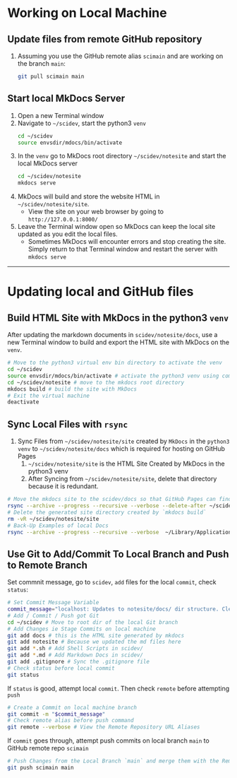 





# Working on Local Machine

## Update files from remote GitHub repository 

1. Assuming you use the GitHub remote alias `scimain` and are working on the branch `main`:
    ```bash
    git pull scimain main
    ```

## Start local MkDocs Server

1. Open a new Terminal window
2. Navigate to `~/scidev`, start the python3 `venv`
    ```bash
    cd ~/scidev
    source envsdir/mdocs/bin/activate
    ``` 
3. In the `venv` go to MkDocs root directory `~/scidev/notesite` and start the local MkDocs server 
    ```bash
    cd ~/scidev/notesite
    mkdocs serve
    ``` 
4. MkDocs will build and store the website HTML in `~/scidev/notesite/site`. 
    - View the site on your web browser by going to `http://127.0.0.1:8000/`
5. Leave the Terminal window open so MkDocs can keep the local site updated as you edit the local files. 
    - Sometimes MkDocs will encounter errors and stop creating the site. Simply return to that Terminal window and restart the server with `mkdocs serve`

---

# Updating local and GitHub files

## Build HTML Site with MkDocs in the python3 `venv`

After updating the markdown documents in `scidev/notesite/docs`, use a new Terminal window to build and export the HTML site with MkDocs on the `venv`.

```bash
# Move to the python3 virtual env bin directory to activate the venv
cd ~/scidev
source envsdir/mdocs/bin/activate # activate the python3 venv using command `source`
cd ~/scidev/notesite # move to the mkdocs root directory
mkdocs build # build the site with MkDocs
# Exit the virtual machine
deactivate
```

## Sync Local Files with `rsync`

1. Sync Files from `~/scidev/notesite/site` created by `MkDocs` in the `python3 venv` to  `~/scidev/notesite/docs` which is required for hosting on GitHub Pages
    1. `~/scidev/notesite/site` is the HTML Site Created by MkDocs in the python3 venv
    2. After Syncing from `~/scidev/notesite/site`, delete that directory because it is redundant.

```bash
# Move the mkdocs site to the scidev/docs so that GitHub Pages can find it
rsync --archive --progress --recursive --verbose --delete-after ~/scidev/notesite/site/* ~/scidev/docs
# Delete the generated site directory created by `mkdocs build`
rm -vR ~/scidev/notesite/site
# Back-Up Examples of local Docs
rsync --archive --progress --recursive --verbose  ~/Library/Application\ Support/Code/User/settings.json ~/scidev/notesite/examples/vscode/settings.json
```

## Use Git to Add/Commit To Local Branch and Push to Remote Branch

Set commnit message, go to `scidev`, `add` files for the local `commit`, check `status`:
```bash
# Set Commit Message Variable
commit_message="localhost: Updates to notesite/docs/ dir structure. Cleaning gitnotes.md. Removed index.md. Phase out about.md and corefile.md. workflow.md is homepage and only for active work. Setup is now in setup.md"
# Add / Commit / Push got Git
cd ~/scidev # Move to root dir of the local Git branch
# Add Changes ie Stage Commits on local machine
git add docs # this is the HTML site generated by mkdocs
git add notesite # Because we updated the md files here
git add *.sh # Add Shell Scripts in scidev/
git add *.md # Add Markdown Docs in scidev/
git add .gitignore # Sync the .gitignore file
# Check status before local commit
git status
```

If `status` is good, attempt local `commit`. Then check `remote` before attempting `push`
```bash
# Create a Commit on local machine branch
git commit -m "$commit_message"
# Check remote alias before push command
git remote --verbose # View the Remote Repository URL Aliases
```

If `commit` goes through, attempt push commits on local branch `main` to GitHub remote repo `scimain`
```bash
# Push Changes from the Local Branch `main` and merge them with the Remote Repository Alias `scimain`
git push scimain main
```



